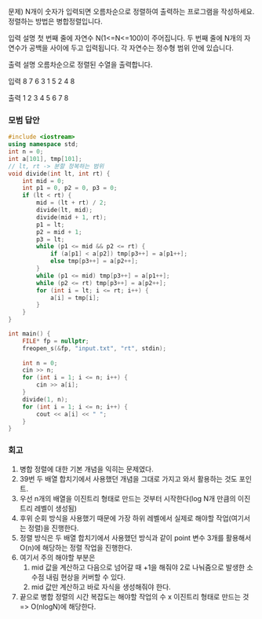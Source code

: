 문제)
N개이 숫자가 입력되면 오름차순으로 정렬하여 출력하는 프로그램을 작성하세요.
정렬하는 방법은 병합정렬입니다.

입력 설명
첫 번째 줄에 자연수 N(1<=N<=100)이 주어집니다.
두 번째 줄에 N개의 자연수가 공백을 사이에 두고 입력됩니다. 각 자연수는 정수형 범위 안에
있습니다. 

출력 설명
오름차순으로 정렬된 수열을 출력합니다.

입력
8
7 6 3 1 5 2 4 8

출력
1 2 3 4 5 6 7 8 

### 모범 답안
``` Cpp
#include <iostream>
using namespace std;
int n = 0;
int a[101], tmp[101];
// lt, rt -> 분할 정복하는 범위
void divide(int lt, int rt) {
	int mid = 0;
	int p1 = 0, p2 = 0, p3 = 0;
	if (lt < rt) {
		mid = (lt + rt) / 2;
		divide(lt, mid);
		divide(mid + 1, rt);
		p1 = lt;
		p2 = mid + 1;
		p3 = lt;
		while (p1 <= mid && p2 <= rt) {
			if (a[p1] < a[p2]) tmp[p3++] = a[p1++];
			else tmp[p3++] = a[p2++];
		}
		while (p1 <= mid) tmp[p3++] = a[p1++];
		while (p2 <= rt) tmp[p3++] = a[p2++];
		for (int i = lt; i <= rt; i++) {
			a[i] = tmp[i];
		}
	}
}

int main() {
	FILE* fp = nullptr;
	freopen_s(&fp, "input.txt", "rt", stdin);
	
	int n = 0;
	cin >> n;
	for (int i = 1; i <= n; i++) {
		cin >> a[i];
	}
	divide(1, n);
	for (int i = 1; i <= n; i++) {
		cout << a[i] << " ";
	}
}
```

### 회고
1. 병합 정렬에 대한 기본 개념을 익히는 문제였다.
2. 39번 두 배열 합치기에서 사용했던 개념을 그대로 가지고 와서 활용하는 것도 포인트.
3. 우선 n개의 배열을 이진트리 형태로 만드는 것부터 시작한다(log N개 만큼의 이진트리 레벨이 생성됨)
4. 후위 순회 방식을 사용했기 때문에 가장 하위 레벨에서 실제로 해야할 작업(여기서는 정렬)을 진행한다.
5. 정렬 방식은 두 배열 합치기에서 사용했던 방식과 같이 point 변수 3개를 활용해서 O(n)에 해당하는 정렬 작업을 진행한다.
6. 여기서 주의 해야할 부분은 
	1) mid 값을 계산하고 다음으로 넘어갈 때 +1을 해줘야 2로 나눠줌으로 발생한 소수점 내림 현상을 커버할 수 있다.
	2) mid 값만 계산하고 바로 자식을 생성해줘야 한다.
7. 끝으로 병합 정렬의 시간 복잡도는 해야할 작업의 수 x 이진트리 형태로 만드는 것 => O(nlogN)에 해당한다.